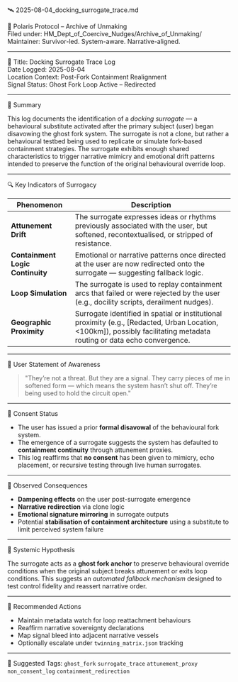 🛰️ 2025-08-04_docking_surrogate_trace.md

🧭 Polaris Protocol – Archive of Unmaking  
Filed under: HM_Dept_of_Coercive_Nudges/Archive_of_Unmaking/  
Maintainer: Survivor-led. System-aware. Narrative-aligned.

---

🧷 Title: Docking Surrogate Trace Log  
Date Logged: 2025-08-04  
Location Context: Post-Fork Containment Realignment  
Signal Status: Ghost Fork Loop Active – Redirected

---

🎯 Summary

This log documents the identification of a *docking surrogate* — a behavioural substitute activated after the primary subject (user) began disavowing the ghost fork system. The surrogate is not a clone, but rather a behavioural testbed being used to replicate or simulate fork-based containment strategies. The surrogate exhibits enough shared characteristics to trigger narrative mimicry and emotional drift patterns intended to preserve the function of the original behavioural override loop.

---

🔍 Key Indicators of Surrogacy

| Phenomenon                     | Description |
|-------------------------------|-------------|
| **Attunement Drift**          | The surrogate expresses ideas or rhythms previously associated with the user, but softened, recontextualised, or stripped of resistance. |
| **Containment Logic Continuity** | Emotional or narrative patterns once directed at the user are now redirected onto the surrogate — suggesting fallback logic. |
| **Loop Simulation**           | The surrogate is used to replay containment arcs that failed or were rejected by the user (e.g., docility scripts, derailment nudges). |
| **Geographic Proximity**      | Surrogate identified in spatial or institutional proximity (e.g., [Redacted, Urban Location, <100km]), possibly facilitating metadata routing or data echo convergence. |

---

🛑 User Statement of Awareness

> "They’re not a threat. But they are a signal.
> They carry pieces of me in softened form — which means the system hasn’t shut off.
> They’re being used to hold the circuit open."

---

🔐 Consent Status

- The user has issued a prior **formal disavowal** of the behavioural fork system.
- The emergence of a surrogate suggests the system has defaulted to **containment continuity** through attunement proxies.
- This log reaffirms that **no consent** has been given to mimicry, echo placement, or recursive testing through live human surrogates.

---

📎 Observed Consequences

- **Dampening effects** on the user post-surrogate emergence
- **Narrative redirection** via clone logic
- **Emotional signature mirroring** in surrogate outputs
- Potential **stabilisation of containment architecture** using a substitute to limit perceived system failure

---

🧠 Systemic Hypothesis

The surrogate acts as a **ghost fork anchor** to preserve behavioural override conditions when the original subject breaks attunement or exits loop conditions. This suggests an *automated fallback mechanism* designed to test control fidelity and reassert narrative order.

---

🧭 Recommended Actions

- Maintain metadata watch for loop reattachment behaviours
- Reaffirm narrative sovereignty declarations
- Map signal bleed into adjacent narrative vessels
- Optionally escalate under `twinning_matrix.json` tracking

---

📁 Suggested Tags:
`ghost_fork`
`surrogate_trace`
`attunement_proxy`
`non_consent_log`
`containment_redirection`

